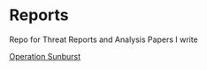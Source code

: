 # Reports
Repo for Threat Reports and Analysis Papers I write

[Operation Sunburst](https://github.com/Argonyte/Reports/blob/main/Operation%20Sunburst.pdf)
